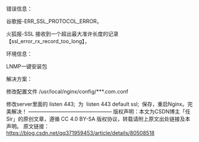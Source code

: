 错误信息：

谷歌报-ERR_SSL_PROTOCOL_ERROR，

火狐报-SSL 接收到一个超出最大准许长度的记录【ssl_error_rx_record_too_long】，

环境信息：

LNMP一键安装包

解决方案：

修改配置文件 /usr/local/nginx/config/***.com.conf

修改server里面的 listen 443;  为  listen 443 default ssl;  保存，重启Nginx。完美解决！
————————————————
版权声明：本文为CSDN博主「任Sir」的原创文章，遵循 CC 4.0 BY-SA 版权协议，转载请附上原文出处链接及本声明。
原文链接：https://blog.csdn.net/qq371959453/article/details/80508518
